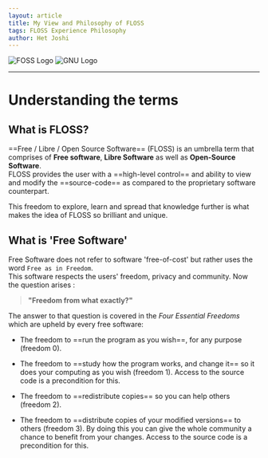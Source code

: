 ```yaml
---
layout: article
title: My View and Philosophy of FLOSS
tags: FLOSS Experience Philosophy
author: Het Joshi
---
```

![FOSS Logo](https://user-images.githubusercontent.com/96608251/190152905-4ccf6396-74cd-46fb-839d-e87660163cb5.png)
![GNU Logo](https://user-images.githubusercontent.com/96608251/190153016-42cccab0-c4b1-4c50-8bb5-2bb2f4ce0cd3.png)  

---
# Understanding the terms

## What is FLOSS?
==Free / Libre / Open Source Software== (FLOSS) is an umbrella term that comprises of **Free software**, **Libre Software** as well as **Open-Source Software**.  
FLOSS provides the user with a ==high-level control== and ability to view and modify the ==source-code== as compared to the proprietary software counterpart.

This freedom to explore, learn and spread that knowledge further is what makes the idea of FLOSS so brilliant and unique.

## What is 'Free Software'
Free Software does not refer to software 'free-of-cost' but rather uses the word  `Free as in Freedom`.  
This software respects the users' freedom, privacy and community. Now the question arises :

>**"Freedom from what exactly?"**

The answer to that question is covered in the *Four Essential Freedoms* which are upheld by every free software:

-   The freedom to ==run the program as you wish==, for any purpose (freedom 0).

-   The freedom to ==study how the program works, and change it== so it does your computing as you wish (freedom 1). Access to the source code is a precondition for this.

-   The freedom to ==redistribute copies== so you can help others (freedom 2).

-   The freedom to ==distribute copies of your modified versions== to others (freedom 3). By doing this you can give the whole community a chance to benefit from your changes. Access to the source code is a precondition for this.


